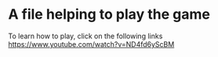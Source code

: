 # A file helping to play the game
To learn how to play, click on the following links
https://www.youtube.com/watch?v=ND4fd6yScBM
